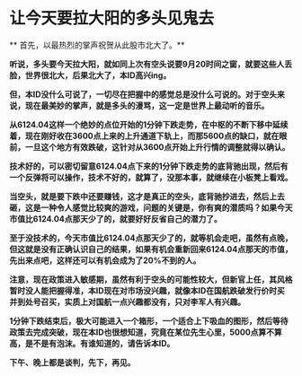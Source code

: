 让今天要拉大阳的多头见鬼去
====



** 首先，以最热烈的掌声祝贺从此股市北大了。**

**听说，多头要今天拉大阳，就如同上次有空头说要9月20时间之窗，就要这些人丢脸，世界很北大，后果北大了，本ID高兴ing。**

**但，本ID没什么可说了，一切尽在把握中的感觉总是没什么可说的。对于空头来说，现在最美妙的掌声，就是多头的漫骂，这一定是世界上最动听的音乐。**

**从6124.04这样一个绝妙的点位开始的1分钟下跌走势，在中枢的不断下移中延续着，现在刚好收在3600点上来的上升通道下轨上，而那5600点的缺口，就在眼前，一旦这个地方有效跌破，这针对从3600点开始上升行情的调整就得以确认。**

**技术好的，可以密切留意6124.04点下来的1分钟下跌走势的底背驰出现，然后有一个反弹将可以操作，技术不好的，就算了，没那本事，就继续在小板凳上看戏。**

**当空头，就是要下跌中还要赚钱，这才是真正的空头，底背驰抄进去，然后上去砸，这是一种令人感觉比较爽的游戏，问题的关键是，你有爽的潜质吗？如果今天市值比6124.04点那天少了的，就要好好反省自己的潜力了。**

**至于没技术的，今天市值比6124.04点那天少了的，就等机会走吧，虽然有点晚，但这就是没有正确认识自己的结果，如果有机会重新回来6124.04点那天的市值，先出来点吧，这样还可以有机会成为了20%不到的人。**

**注意，现在政策进入敏感期，虽然有利于空头的可能性较大，但新官上任，其风格暂时没人能把握得准，本ID现在对市场没兴趣，就像本ID在国航跌破发行价时买并到处号召买，实质上对国航一点兴趣都没有，只对李军人有兴趣。**

**1分钟下跌结束后，极大可能进入一个箱形，一个适合上下吸血的图形，然后等待政策去完成突破，现在本ID也很想知道，究竟在某位先生心里，5000点算不算高，是不是有泡沫。有谁知道的，请告诉本ID。**

**下午、晚上都是谈判，先下，再见。**
